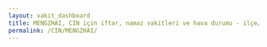 ```yaml
---
layout: vakit_dashboard
title: MENGZHAI, CIN için iftar, namaz vakitleri ve hava durumu - ilçe/eyalet seç
permalink: /CIN/MENGZHAI/
---
```


<script type="text/javascript">
  var GLOBAL_COUNTRY = 'CIN';
  var GLOBAL_CITY = 'MENGZHAI';
  var GLOBAL_STATE = '';
  var lat = 72;
  var lon = 21;
</script>
